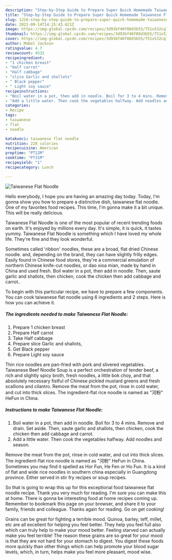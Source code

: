 ```yaml
---
description: "Step-by-Step Guide to Prepare Super Quick Homemade Taiwanese Flat Noodle"
title: "Step-by-Step Guide to Prepare Super Quick Homemade Taiwanese Flat Noodle"
slug: 1216-step-by-step-guide-to-prepare-super-quick-homemade-taiwanese-flat-noodle
date: 2022-09-14T14:15:43.621Z
image: https://img-global.cpcdn.com/recipes/3d93bf40f88d3b55/751x532cq70/taiwanese-flat-noodle-recipe-main-photo.jpg
thumbnail: https://img-global.cpcdn.com/recipes/3d93bf40f88d3b55/751x532cq70/taiwanese-flat-noodle-recipe-main-photo.jpg
cover: https://img-global.cpcdn.com/recipes/3d93bf40f88d3b55/751x532cq70/taiwanese-flat-noodle-recipe-main-photo.jpg
author: Mabel Jackson
ratingvalue: 4.7
reviewcount: 4532
recipeingredient:
- "1 chicken breast"
- "Half carrot"
- "Half cabbage"
- "slice Garlic and shallots"
- " Black pepper"
- " Light soy sauce"
recipeinstructions:
- "Boil water in a pot, then add in noodle. Boil for 3 to 4 mins. Remove and drain. Set aside. Then, saute garlic and shallots, then chicken, cook the chicken then add cabbage and carrot."
- "Add a little water. Then cook the vegetables halfway. Add noodles and season."
categories:
- Recipe
tags:
- taiwanese
- flat
- noodle

katakunci: taiwanese flat noodle 
nutrition: 228 calories
recipecuisine: American
preptime: "PT12M"
cooktime: "PT31M"
recipeyield: "1"
recipecategory: Lunch

---
```



![Taiwanese Flat Noodle](https://img-global.cpcdn.com/recipes/3d93bf40f88d3b55/751x532cq70/taiwanese-flat-noodle-recipe-main-photo.jpg)

Hello everybody, I hope you are having an amazing day today. Today, I'm gonna show you how to prepare a distinctive dish, taiwanese flat noodle. One of my favorites food recipes. This time, I'm gonna make it a bit unique. This will be really delicious.

Taiwanese Flat Noodle is one of the most popular of recent trending foods on earth. It's enjoyed by millions every day. It's simple, it is quick, it tastes yummy. Taiwanese Flat Noodle is something which I have loved my whole life. They're fine and they look wonderful.

Sometimes called &#39;ribbon&#39; noodles, these are a broad, flat dried Chinese noodle. and, depending on the brand, they can have slightly frilly edges. Easily found in Chinese food stores, they&#39;re a commercial emulation of northern Chinese knife-cut noodles, or dao xioa mian, made by hand in China and used fresh. Boil water in a pot, then add in noodle. Then, saute garlic and shallots, then chicken, cook the chicken then add cabbage and carrot..


To begin with this particular recipe, we have to prepare a few components. You can cook taiwanese flat noodle using 6 ingredients and 2 steps. Here is how you can achieve it.

<!--inarticleads1-->

##### The ingredients needed to make Taiwanese Flat Noodle:

1. Prepare 1 chicken breast
1. Prepare Half carrot
1. Take Half cabbage
1. Prepare slice Garlic and shallots,
1. Get  Black pepper
1. Prepare  Light soy sauce


Thin rice noodles are pan-fried with pork and slivered vegetables. Taiwanese Beef Noodle Soup is a perfect orchestration of tender beef, a rich and slightly spicy broth, fresh noodles, a little bok choy, and that absolutely necessary fistful of Chinese pickled mustard greens and fresh scallions and cilantro. Remove the meat from the pot, rinse in cold water, and cut into thick slices. The ingredient-flat rice noodle is named as &#34;河粉&#34; HeFun in China. 

<!--inarticleads2-->

##### Instructions to make Taiwanese Flat Noodle:

1. Boil water in a pot, then add in noodle. Boil for 3 to 4 mins. Remove and drain. Set aside. Then, saute garlic and shallots, then chicken, cook the chicken then add cabbage and carrot.
1. Add a little water. Then cook the vegetables halfway. Add noodles and season.


Remove the meat from the pot, rinse in cold water, and cut into thick slices. The ingredient-flat rice noodle is named as &#34;河粉&#34; HeFun in China. Sometimes you may find it spelled as Hor Fun, He Fen or Ho Fun. It is a kind of flat and wide rice noodles in southern china especially in Guangdong province. Either served in stir fry recipes or soup recipes. 

So that is going to wrap this up for this exceptional food taiwanese flat noodle recipe. Thank you very much for reading. I'm sure you can make this at home. There is gonna be interesting food at home recipes coming up. Remember to bookmark this page on your browser, and share it to your family, friends and colleague. Thanks again for reading. Go on get cooking!

Grains can be great for fighting a terrible mood. Quinoa, barley, teff, millet, etc are all excellent for helping you feel better. They help you feel full also which can truly help to make your mood better. Feeling starved can actually make you feel terrible! The reason these grains are so great for your mood is that they are not hard for your stomach to digest. You digest these foods more quickly than other things which can help promote your blood sugar levels, which, in turn, helps make you feel more pleasant, mood wise.
